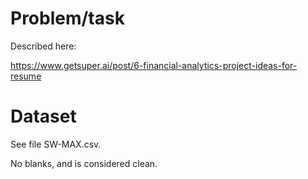 
# Problem/task

Described here:

<https://www.getsuper.ai/post/6-financial-analytics-project-ideas-for-resume>

# Dataset
See file SW-MAX.csv.

No blanks, and is considered clean.

